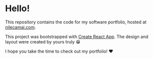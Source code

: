 # Hello!

This repository contains the code for my software portfolio, hosted at [nilecamai.com](http://nilecamai.com).

This project was bootstrapped with [Create React App](https://github.com/facebook/create-react-app). The design and layout were created by yours truly :grin:

I hope you take the time to check out my portfolio! :heart:
